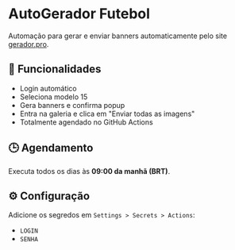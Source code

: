 # AutoGerador Futebol

Automação para gerar e enviar banners automaticamente pelo site [gerador.pro](https://gerador.pro).

## 🚀 Funcionalidades
- Login automático
- Seleciona modelo 15
- Gera banners e confirma popup
- Entra na galeria e clica em "Enviar todas as imagens"
- Totalmente agendado no GitHub Actions

## 🕒 Agendamento
Executa todos os dias às **09:00 da manhã (BRT)**.

## ⚙️ Configuração
Adicione os segredos em `Settings > Secrets > Actions`:
- `LOGIN`
- `SENHA`

